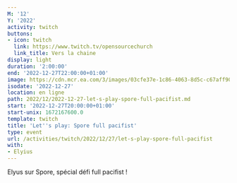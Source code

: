 ```yaml
---
M: '12'
Y: '2022'
activity: twitch
buttons:
- icon: twitch
  link: https://www.twitch.tv/opensourcechurch
  link_title: Vers la chaine
display: light
duration: '2:00:00'
end: '2022-12-27T22:00:00+01:00'
image: https://cdn.mcr.ea.com/3/images/03cfe37e-1c86-4063-8d5c-c67aff90a293/1587735143-0x0-0-0.jpg
isodate: '2022-12-27'
location: en ligne
path: 2022/12/2022-12-27-let-s-play-spore-full-pacifist.md
start: '2022-12-27T20:00:00+01:00'
start-unix: 1672167600.0
template: twitch
title: 'Let''s play: Spore full pacifist'
type: event
url: /activities/twitch/2022/12/27/let-s-play-spore-full-pacifist
with:
- Elyius
---
```

Elyus sur Spore, spécial défi full pacifist !